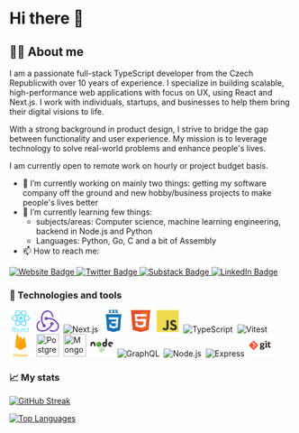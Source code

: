 # Hi there 👋

<!--
**alexdevero/alexdevero** is a ✨ _special_ ✨ repository because its `README.md` (this file) appears on your GitHub profile.

Here are some ideas to get you started:

- 🔭 I’m currently working on ...
- 🌱 I’m currently learning ...
- 👯 I’m looking to collaborate on ...
- 🤔 I’m looking for help with ...
- 💬 Ask me about ...
- 📫 How to reach me: ...
- 😄 Pronouns: ...
- ⚡ Fun fact: ...
-->

## 👨‍💻 About me

I am a passionate full-stack TypeScript developer from the Czech Republicwith over 10 years of experience. I specialize in building scalable, high-performance web applications with focus on UX, using React and Next.js. I work with individuals, startups, and businesses to help them bring their digital visions to life.

With a strong background in product design, I strive to bridge the gap between functionality and user experience. My mission is to leverage technology to solve real-world problems and enhance people's lives.

I am currently open to remote work on hourly or project budget basis. 

- 🔭 I’m currently working on mainly two things: getting my software company off the ground and new hobby/business projects to make people's lives better
- 🌱 I’m currently learning few things:
  - subjects/areas: Computer science, machine learning engineering, backend in Node.js and Python
  - Languages: Python, Go, C and a bit of Assembly
- 📫 How to reach me:

<div id="badges">
  <a href="https://alexdevero.com">
    <img alt="Website Badge" src="https://img.shields.io/badge/website-white">
  </a>
  <!--
  <a href="https://twitter.com/alexdevero">
    <img src="https://img.shields.io/badge/Twitter-white?style=flat&logo=twitter&logoColor=black" alt="Twitter Badge"/>
  </a>
  -->
  <a href="https:/github.com/alexdevero">
    <img src="https://img.shields.io/badge/Github-white?style=flat&logo=github&logoColor=black" alt="Twitter Badge"/>
  </a>
  <a href="https://substack.com/@alexdevero">
    <img alt="Substack Badge" src="https://img.shields.io/badge/substack-white" />
  </a>
  <a href="https://cz.linkedin.com/in/alexdevero">
    <img src="https://img.shields.io/badge/LinkedIn-white?style=flatlogo=linkedin&logoColor=black" alt="LinkedIn Badge"/>
  </a>
</div>

### 🔧 Technologies and tools

<div>
  <img src="https://github.com/devicons/devicon/blob/master/icons/react/react-original-wordmark.svg" title="React" alt="React" width="40" height="40"/>&nbsp;
  <img src="https://github.com/devicons/devicon/blob/master/icons/redux/redux-original.svg" title="Redux" alt="Redux " width="40" height="40"/>&nbsp;
  <img src="https://cdn.jsdelivr.net/gh/devicons/devicon/icons/nextjs/nextjs-original.svg" title="Next.js" alt="Next.js " width="40" height="40" />&nbsp;
  <img src="https://github.com/devicons/devicon/blob/master/icons/css3/css3-plain-wordmark.svg"  title="CSS3" alt="CSS" width="40" height="40"/>&nbsp;
  <img src="https://github.com/devicons/devicon/blob/master/icons/html5/html5-original.svg" title="HTML5" alt="HTML" width="40" height="40"/>&nbsp;
  <img src="https://github.com/devicons/devicon/blob/master/icons/javascript/javascript-original.svg" title="JavaScript" alt="JavaScript" width="40" height="40"/>&nbsp;
  <img src="https://cdn.jsdelivr.net/gh/devicons/devicon/icons/typescript/typescript-original.svg" title="TypeScript" alt="TypeScript" width="40" height="40"/>&nbsp;
  <img src="https://cdn.jsdelivr.net/gh/devicons/devicon@latest/icons/vitest/vitest-original.svg" title="Vitest" alt="Vitest" width="40" height="40"/>&nbsp;
  <img src="https://github.com/devicons/devicon/blob/master/icons/firebase/firebase-plain-wordmark.svg" title="Firebase" alt="Firebase" width="40" height="40"/>&nbsp;
  <img src="https://cdn.jsdelivr.net/gh/devicons/devicon/icons/postgresql/postgresql-original.svg" title="PostgreSQl" **alt="PostgreSQl" width="40" height="40" />&nbsp;
  <img src="https://cdn.jsdelivr.net/gh/devicons/devicon/icons/mongodb/mongodb-original.svg" title="MongoDB" **alt="MongoDB" width="40" height="40" />&nbsp;
  <img src="https://github.com/devicons/devicon/blob/master/icons/nodejs/nodejs-original-wordmark.svg" title="NodeJS" alt="NodeJS" width="40" height="40"/>&nbsp;
  <img src="https://cdn.jsdelivr.net/gh/devicons/devicon/icons/graphql/graphql-plain.svg" title="GraphQL" alt="GraphQL" width="40" height="40"/>&nbsp;
  <img src="https://cdn.jsdelivr.net/gh/devicons/devicon/icons/nodejs/nodejs-plain.svg" title="Node.js" alt="Node.js" width="40" height="40"/>&nbsp;
  <img src="https://cdn.jsdelivr.net/gh/devicons/devicon/icons/express/express-original.svg" title="Express" alt="Express" width="40" height="40"/>&nbsp;
  <img src="https://github.com/devicons/devicon/blob/master/icons/git/git-original-wordmark.svg" title="Git" **alt="Git" width="40" height="40"/>
</div>

### 📈 My stats

[![GitHub Streak](https://github-readme-streak-stats.herokuapp.com?user=alexdevero)](https://git.io/streak-stats)

[![Top Languages](https://github-readme-stats.vercel.app/api/top-langs/?username=alexdevero&layout=compact&theme=vision-friendly-light)](https://github.com/anuraghazra/github-readme-stats)
